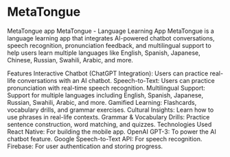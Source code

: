 # MetaTongue
MetaTongue  app
MetaTongue - Language Learning App
MetaTongue is a language learning app that integrates AI-powered chatbot conversations, speech recognition, pronunciation feedback, and multilingual support to help users learn multiple languages like English, Spanish, Japanese, Chinese, Russian, Swahili, Arabic, and more.

Features
Interactive Chatbot (ChatGPT Integration): Users can practice real-life conversations with an AI chatbot.
Speech-to-Text: Users can practice pronunciation with real-time speech recognition.
Multilingual Support: Support for multiple languages including English, Spanish, Japanese, Russian, Swahili, Arabic, and more.
Gamified Learning: Flashcards, vocabulary drills, and grammar exercises.
Cultural Insights: Learn how to use phrases in real-life contexts.
Grammar & Vocabulary Drills: Practice sentence construction, word matching, and quizzes.
Technologies Used
React Native: For building the mobile app.
OpenAI GPT-3: To power the AI chatbot feature.
Google Speech-to-Text API: For speech recognition.
Firebase: For user authentication and storing progress.
